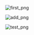 ![first_png](https://user-images.githubusercontent.com/97722998/161425602-496b8180-b74a-4253-8f77-e390e6771503.png)

![add_png](https://user-images.githubusercontent.com/97722998/161425617-ae88bb68-e359-4340-820e-ab6fd3233e04.png)

![test_png](https://user-images.githubusercontent.com/97722998/161425626-4604ba16-8b01-4350-ae8e-e411259b6be5.png)


